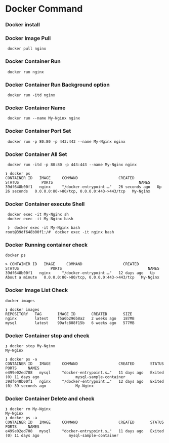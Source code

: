 # Docker Command

### Docker install 

### Docker Image Pull
```
 docker pull nginx
```

### Docker Container Run
```
 docker run nginx
```

### Docker Container Run Background option
```
 docker run -itd nginx
```

### Docker Container Name
```
 docker run --name My-Nginx nginx
```

### Docker Container Port Set 
```
 docker run -p 80:80 -p 443:443 --name My-Nginx nginx
```

### Docker Container All Set 
```
 docker run -itd -p 80:80 -p 443:443 --name My-Nginx nginx

❯ docker ps
CONTAINER ID   IMAGE     COMMAND                  CREATED          STATUS          PORTS                                      NAMES
39df648b00f1   nginx     "/docker-entrypoint.…"   26 seconds ago   Up 26 seconds   0.0.0.0:80->80/tcp, 0.0.0.0:443->443/tcp   My-Nginx
```


### Docker Container execute Shell 
```
 docker exec -it My-Nginx sh
 docker exec -it My-Nginx bash

 ❯  docker exec -it My-Nginx bash
root@39df648b00f1:/#  docker exec -it nginx bash
```

### Docker Running container check
```
docker ps

> CONTAINER ID   IMAGE     COMMAND                  CREATED       STATUS              PORTS                                      NAMES
39df648b00f1   nginx     "/docker-entrypoint.…"   12 days ago   Up About a minute   0.0.0.0:80->80/tcp, 0.0.0.0:443->443/tcp   My-Nginx
```

### Docker Image List Check
```
docker images 

❯ docker images
REPOSITORY   TAG       IMAGE ID       CREATED       SIZE
nginx        latest    f5a6b296b8a2   2 weeks ago   187MB
mysql        latest    99afc808f15b   6 weeks ago   577MB
``` 

### Docker Container stop and check
```
❯ docker stop My-Nginx
My-Nginx

❯ docker ps -a
CONTAINER ID   IMAGE     COMMAND                  CREATED       STATUS                      PORTS     NAMES
e499e02ed708   mysql     "docker-entrypoint.s…"   11 days ago   Exited (0) 11 days ago                mysql-sample-container
39df648b00f1   nginx     "/docker-entrypoint.…"   12 days ago   Exited (0) 39 seconds ago             My-Nginx
```

### Docker Container Delete and check
```
❯ docker rm My-Nginx
My-Nginx
❯ docker ps -a
CONTAINER ID   IMAGE     COMMAND                  CREATED       STATUS                   PORTS     NAMES
e499e02ed708   mysql     "docker-entrypoint.s…"   11 days ago   Exited (0) 11 days ago             mysql-sample-container
```